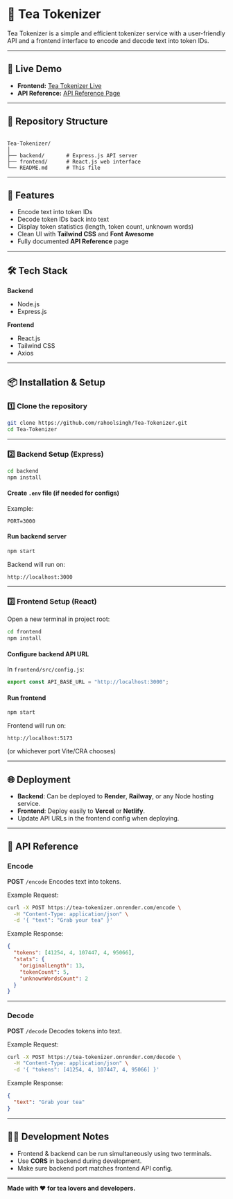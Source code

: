 # 🍵 Tea Tokenizer

Tea Tokenizer is a simple and efficient tokenizer service with a user-friendly API and a frontend interface to encode and decode text into token IDs.  

---

## 📌 Live Demo
- **Frontend:** [Tea Tokenizer Live](https://tea-tokenizer.vercel.app/)
- **API Reference:** [API Reference Page](https://tea-tokenizer.vercel.app/api-reference)

---

## 📂 Repository Structure
```

Tea-Tokenizer/
│
├── backend/       # Express.js API server
├── frontend/      # React.js web interface
└── README.md      # This file

````

---

## 🚀 Features
- Encode text into token IDs
- Decode token IDs back into text
- Display token statistics (length, token count, unknown words)
- Clean UI with **Tailwind CSS** and **Font Awesome**
- Fully documented **API Reference** page

---

## 🛠 Tech Stack
**Backend**
- Node.js
- Express.js

**Frontend**
- React.js
- Tailwind CSS
- Axios

---

## 📦 Installation & Setup

### 1️⃣ Clone the repository
```bash
git clone https://github.com/rahoolsingh/Tea-Tokenizer.git
cd Tea-Tokenizer
````

---

### 2️⃣ Backend Setup (Express)

```bash
cd backend
npm install
```

#### Create `.env` file (if needed for configs)

Example:

```env
PORT=3000
```

#### Run backend server

```bash
npm start
```

Backend will run on:

```
http://localhost:3000
```

---

### 3️⃣ Frontend Setup (React)

Open a new terminal in project root:

```bash
cd frontend
npm install
```

#### Configure backend API URL

In `frontend/src/config.js`:

```javascript
export const API_BASE_URL = "http://localhost:3000";
```

#### Run frontend

```bash
npm start
```

Frontend will run on:

```
http://localhost:5173
```

(or whichever port Vite/CRA chooses)

---

## 🌐 Deployment

* **Backend**: Can be deployed to **Render**, **Railway**, or any Node hosting service.
* **Frontend**: Deploy easily to **Vercel** or **Netlify**.
* Update API URLs in the frontend config when deploying.

---

## 📖 API Reference

### **Encode**

**POST** `/encode`
Encodes text into tokens.

Example Request:

```bash
curl -X POST https://tea-tokenizer.onrender.com/encode \
  -H "Content-Type: application/json" \
  -d '{ "text": "Grab your tea" }'
```

Example Response:

```json
{
  "tokens": [41254, 4, 107447, 4, 95066],
  "stats": {
    "originalLength": 13,
    "tokenCount": 5,
    "unknownWordsCount": 2
  }
}
```

---

### **Decode**

**POST** `/decode`
Decodes tokens into text.

Example Request:

```bash
curl -X POST https://tea-tokenizer.onrender.com/decode \
  -H "Content-Type: application/json" \
  -d '{ "tokens": [41254, 4, 107447, 4, 95066] }'
```

Example Response:

```json
{
  "text": "Grab your tea"
}
```

---

## 🧑‍💻 Development Notes

* Frontend & backend can be run simultaneously using two terminals.
* Use **CORS** in backend during development.
* Make sure backend port matches frontend API config.

---



**Made with ❤️ for tea lovers and developers.**


